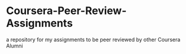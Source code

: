 # Coursera-Peer-Review-Assignments
a repository for my assignments to be peer reviewed by other Coursera Alumni
